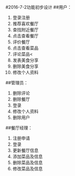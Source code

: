 #2016-7-2功能初步设计
##用户：
1. 登录注册
2. 推荐喜欢餐厅
3. 查找附近餐厅
4. 点击查看餐厅
5. 评价餐厅
6. 点击查看菜品
7. 评论菜品<
8. 发表美食分享
9. 删除美食分享
10. 修改个人资料

##管理员：
1. 删除评论
2. 删除餐厅
3. 登录
4. 修改个人资料
5. 删除用户

##餐厅经理：
1. 注册申请
2. 登录
3. 更新餐厅信息
4. 添加菜品及信息
5. 删除菜品及信息
6. 修改菜品及信息
